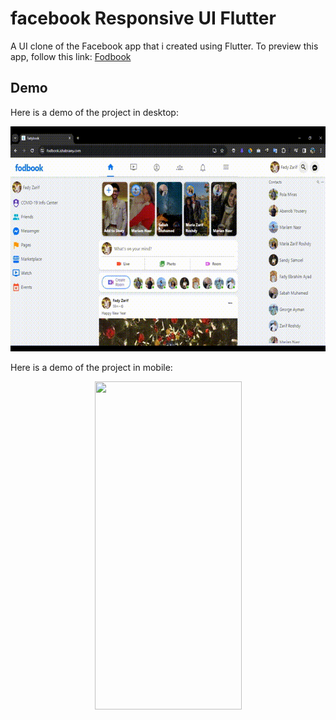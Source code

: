 # facebook Responsive UI Flutter

A UI clone of the Facebook app that i created using Flutter.
To preview this app, follow this link: [Fodbook](https://fodbook.ishabrawy.com/)

## Demo

Here is a demo of the project in desktop:

<p align="center">
  <img width="640" height="360" src="assets/fodbook_web.gif">
 
</p>

Here is a demo of the project in mobile: 

<p align="center">
  <img width="235" height="525" src="assets/fodbook_mobile.gif">
</p>



